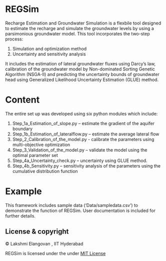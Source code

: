 # REGSim

Recharge Estimation and Groundwater Simulation is a flexbile tool designed to estimate the recharge and simulate the groundwater levels by using a parsimonious groundwater model. This tool incorporates the two-step process: 
1.	Simulation and optimization method
2.	Uncertainty and sensitivity analysis


It includes the estimation of lateral groundwater fluxes using Darcy’s law, calibration of the groundwater model by Non-dominated Sorting Genetic Algorithm (NSGA-II) and predicting the uncertainty bounds of groundwater head using Generalized Likelihood Uncertainty Estimation (GLUE) method.


# Content 
The entire set up was developed using six python modules which include:
1.	Step_1a_Estimation_of_slope.py – estimate the gradient of the aquifer boundary
2.	Step_1b_Estimation_of_lateralflow.py – estimate the average lateral flow 
3.	Step_2_Calibration_of_the_model.py - calibrate the parameters using multi-objective optimization
4.	Step_3_Validation_of_the_model.py – validate the model using the optimal parameter set
5.	Step_4a_Uncertainty_check.py – uncertainty using GLUE method.
6.	Step_4b_Sensitivity.py – sensitivity analysis of the parameters using the cumulative distribution function

# Example 
This framework includes sample data (‘Data/sampledata.csv’) to demonstrate the function of REGSim. User documentation is included for further details. 



## License & copyright
© Lakshmi Elangovan , IIT Hyderabad

REGSim is licensed under the under [MIT License](LICENSE) 
